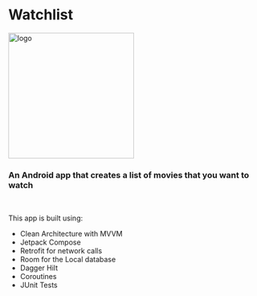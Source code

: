 # Watchlist

<a href="https://imgbb.com/"><img src="https://cdn-icons-png.flaticon.com/512/3364/3364355.png" alt="logo" border="0" width="250" height="250"></a>
<br/>


<h3>An Android app that creates a list of movies that you want to watch</h3>
<br/>

<p>This app is built using:</p>
<ul>
  <li>Clean Architecture with MVVM</li>
  <li>Jetpack Compose</li>
  <li>Retrofit for network calls</li>
  <li>Room for the Local database</li>
  <li>Dagger Hilt</li>
  <li>Coroutines</li>
  <li>JUnit Tests</li>
</ul>
